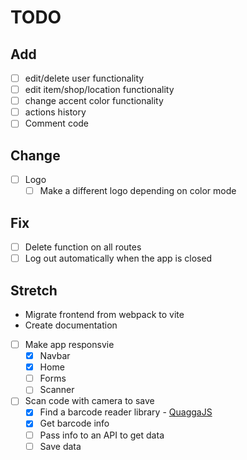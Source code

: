 # TODO

## Add
- [ ] edit/delete user functionality
- [ ] edit item/shop/location functionality 
- [ ] change accent color functionality
- [ ] actions history
- [ ] Comment code

## Change
- [ ] Logo
  - [ ] Make a different logo depending on color mode

## Fix
- [ ] Delete function on all routes
- [ ] Log out automatically when the app is closed

## Stretch
- Migrate frontend from webpack to vite
- Create documentation
- [ ] Make app responsvie
  - [x] Navbar
  - [x] Home
  - [ ] Forms
  - [ ] Scanner
- [ ] Scan code with camera to save
  - [x] Find a barcode reader library - [QuaggaJS](https://serratus.github.io/quaggaJS)
  - [x] Get barcode info
  - [ ] Pass info to an API to get data
  - [ ] Save data
